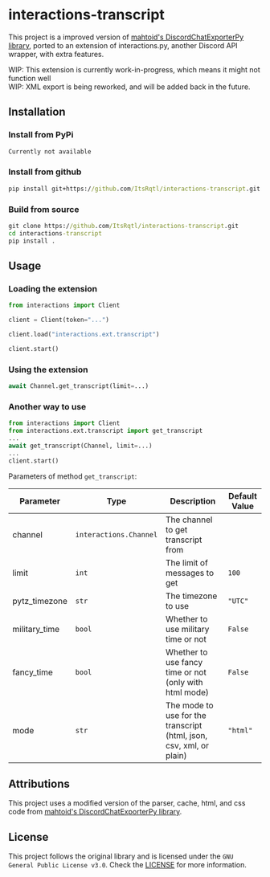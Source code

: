 # interactions-transcript

This project is a improved version of [mahtoid's DiscordChatExporterPy library](https://github.com/mahtoid/DiscordChatExporterPy), ported to an extension of interactions.py, another Discord API wrapper, with extra features.  

WIP: This extension is currently work-in-progress, which means it might not function well  
WIP: XML export is being reworked, and will be added back in the future.

## Installation

### Install from PyPi

```bat
Currently not available
```

### Install from github

```bat
pip install git+https://github.com/ItsRqtl/interactions-transcript.git
```

### Build from source

```bat
git clone https://github.com/ItsRqtl/interactions-transcript.git
cd interactions-transcript
pip install .
```

## Usage

### Loading the extension

```py
from interactions import Client

client = Client(token="...")

client.load("interactions.ext.transcript")

client.start()
```

### Using the extension

```py
await Channel.get_transcript(limit=...)
```

### Another way to use

```py
from interactions import Client
from interactions.ext.transcript import get_transcript
...
await get_transcript(Channel, limit=...)
...
client.start()
```

Parameters of method `get_transcript`:

|Parameter|Type|Description|Default Value|
|---|---|---|---|
|channel|`interactions.Channel`|The channel to get transcript from||
|limit|`int`|The limit of messages to get|`100`|
|pytz_timezone|`str`|The timezone to use|`"UTC"`|
|military_time|`bool`|Whether to use military time or not|`False`|
|fancy_time|`bool`|Whether to use fancy time or not (only with html mode)|`False`|
|mode|`str`|The mode to use for the transcript (html, json, csv, xml, or plain)|`"html"`|

## Attributions

This project uses a modified version of the parser, cache, html, and css code from [mahtoid's DiscordChatExporterPy library](https://github.com/mahtoid/DiscordChatExporterPy).

## License

This project follows the original library and is licensed under the `GNU General Public License v3.0`. Check the [LICENSE](/LICENSE) for more information.
